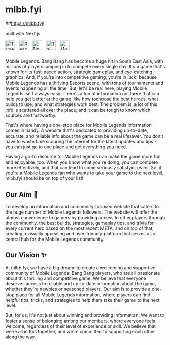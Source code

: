 # mlbb.fyi
##https://mlbb.fyi!
<p>built with Next.js</p>

<img align="left" alt="TypeScript" width="30px" style="padding-right:10px;" src="https://cdn.jsdelivr.net/gh/devicons/devicon/icons/typescript/typescript-plain.svg" />
<img align="left" alt="React" width="30px" style="padding-right:10px;" src="https://cdn.jsdelivr.net/gh/devicons/devicon/icons/react/react-original.svg" />
<img align="left" alt="NodeJS" width="30px" style="padding-right:10px;" src="https://cdn.jsdelivr.net/gh/devicons/devicon/icons/nodejs/nodejs-original.svg" />
<img align="left" alt="Tailwind" width="30px" style="padding-right:10px;" src="https://cdn.jsdelivr.net/gh/devicons/devicon/icons/tailwindcss/tailwindcss-plain.svg" />
<img align="left" alt="MongoDB" width="30px" style="padding-right:10px;" src="https://cdn.jsdelivr.net/gh/devicons/devicon/icons/mongodb/mongodb-plain-wordmark.svg" />
<br />

#

Mobile Legends: Bang Bang has become a huge hit in South East Asia, with millions of players jumping in to compete every single day. It's a game that's known for its fast-paced action, strategic gameplay, and eye-catching graphics. And, if you're into competitive gaming, you're in luck, because Mobile Legends has a thriving Esports scene, with tons of tournaments and events happening all the time. But, let's be real here, playing Mobile Legends isn't always easy. There's a ton of information out there that can help you get better at the game, like how tochoose the best heroes, what builds to use, and what strategies work best. The problem is, a lot of this info is scattered all over the place, and it can be tough to know which sources are trustworthy.

That's where having a one-stop place for Mobile Legends information comes in handy. A website that's dedicated to providing up-to-date, accurate, and reliable info about the game can be a real lifesaver. You don't have to waste time scouring the internet for the latest updates and tips - you can just go to one place and get everything you need.

Having a go-to resource for Mobile Legends can make the game more fun and enjoyable, too. When you know what you're doing, you can compete more effectively, and that can lead to some seriously satisfying wins. So, if you're a Mobile Legends fan who wants to take your game to the next level, mlbb.fyi should be on top of your list!

## Our Aim 🚀

To develop an information and community-focused website that caters to the huge number of Mobile Legends followers. The website will offer the utmost convenience to gamers by providing access to other players through the community, the best builds, strategies, gameplay tips, and trivia for every current hero based on the most recent META, and on top of that, creating a visually appealing and user-friendly platform that serves as a central hub for the Mobile Legends community.

## Our Vision ✨

At mlbb.fyi, we have a big dream: to create a welcoming and supportive community of Mobile Legends: Bang Bang players, who are all passionate about this thrilling and competitive game. We believe that everyone deserves access to reliable and up-to-date information about the game, whether they're newbies or seasoned players. Our aim is to provide a one-stop place for all Mobile Legends information, where players can find helpful tips, tricks, and strategies to help them take their game to the next level.

But, for us, it's not just about winning and providing information. We want to foster a sense of belonging among our members, where everyone feels welcome, regardless of their level of experience or skill. We believe that we're all in this together, and we're committed to supporting each other along the way.


